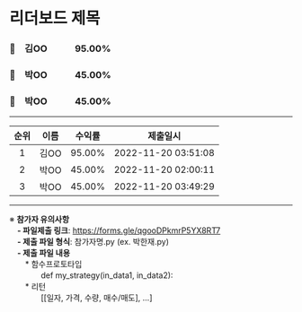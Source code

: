 # 리더보드 제목
### 🥇　김OO　　　95.00%
### 🥈　박OO　　　45.00%
### 🥉　박OO　　　45.00%
___
| 순위 | 이름 | 수익률 | 제출일시 |
|:----:|:----:|:-----:|:----:|
| 1 | 김OO | 95.00% | 2022-11-20 03:51:08 |
| 2 | 박OO | 45.00% | 2022-11-20 02:00:11 |
| 3 | 박OO | 45.00% | 2022-11-20 03:49:29 |


---
※ **참가자 유의사항**<br>
　**- 파일제출 링크**: https://forms.gle/qgooDPkmrP5YX8RT7 <br>
　**- 제출 파일 형식**: 참가자명.py (ex. 박한재.py)<br>
　**- 제출 파일 내용**<br>
　　* 함수프로토타입 <br>
　　　　def my_strategy(in_data1, in_data2): <br>
　　* 리턴 <br>
　　　　[[일자, 가격, 수량, 매수/매도], ...] <br>
